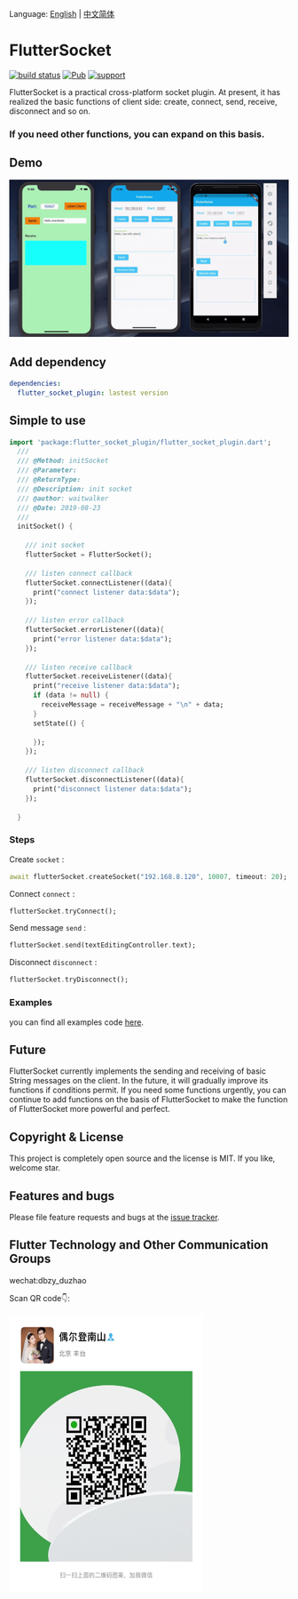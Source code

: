 

Language: [English](README.md) | [中文简体](README-ZH.md)

# FlutterSocket

[![build status](https://img.shields.io/travis/flutterchina/dio/vm.svg?style=flat-square)](https://waitwalker.cn/2019/08/15/%E4%BA%A4%E6%B5%81%E7%BE%A4%E7%BB%84/)
[![Pub](https://img.shields.io/pub/v/flutter_socket_plugin.svg?style=flat-square)](https://pub.dartlang.org/packages/flutter_socket_plugin)
[![support](https://img.shields.io/badge/platform-flutter%7Cdart%20vm-ff69b4.svg?style=flat-square)](https://waitwalker.cn/2019/08/15/%E4%BA%A4%E6%B5%81%E7%BE%A4%E7%BB%84/)


FlutterSocket is a practical cross-platform socket plugin. At present, it has realized the basic functions of client side: create, connect, send, receive, disconnect and so on.
### If you need other functions, you can expand on this basis.

## Demo 

![Demo](https://github.com/waitwalker/Resources/blob/master/Flutter/FlutterSocket/FlutterSocket.gif?raw=true)

## Add dependency

```yaml
dependencies:
  flutter_socket_plugin: lastest version  
```

## Simple to use

```dart
import 'package:flutter_socket_plugin/flutter_socket_plugin.dart';
  ///
  /// @Method: initSocket
  /// @Parameter:
  /// @ReturnType:
  /// @Description: init socket
  /// @author: waitwalker
  /// @Date: 2019-08-23
  ///
  initSocket() {
    
    /// init socket
    flutterSocket = FlutterSocket();

    /// listen connect callback
    flutterSocket.connectListener((data){
      print("connect listener data:$data");
    });

    /// listen error callback
    flutterSocket.errorListener((data){
      print("error listener data:$data");
    });

    /// listen receive callback
    flutterSocket.receiveListener((data){
      print("receive listener data:$data");
      if (data != null) {
        receiveMessage = receiveMessage + "\n" + data;
      }
      setState(() {

      });
    });

    /// listen disconnect callback
    flutterSocket.disconnectListener((data){
      print("disconnect listener data:$data");
    });

  }
```


### Steps

Create `socket` :

```dart
await flutterSocket.createSocket("192.168.8.120", 10007, timeout: 20);
```

Connect `connect` :

```dart
flutterSocket.tryConnect();
```

Send message `send` :

```dart
flutterSocket.send(textEditingController.text);
```

Disconnect `disconnect` :

```dart
flutterSocket.tryDisconnect();
```


### Examples

you can find all examples code [here](https://github.com/waitwalker/flutter_socket_plugin/tree/master/example).

## Future

FlutterSocket currently implements the sending and receiving of basic String messages on the client. In the future, it will gradually improve its functions if conditions permit. If you need some functions urgently, you can continue to add functions on the basis of FlutterSocket to make the function of FlutterSocket more powerful and perfect.

## Copyright & License

This project is completely open source and the license is MIT. If you like, welcome star.

## Features and bugs

Please file feature requests and bugs at the [issue tracker][tracker].

[tracker]: https://github.com/waitwalker/flutter_socket_plugin/issues

## Flutter Technology and Other Communication Groups

wechat:dbzy_duzhao

Scan QR code👇:

<img src="https://github.com/waitwalker/Resources/blob/master/Flutter/group/flutter_development_0923.JPG?raw=true" width="350" height="500" align=center />

